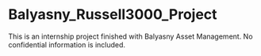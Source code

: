 # Balyasny_Russell3000_Project
This is an internship project finished with Balyasny Asset Management. No confidential information is included.
